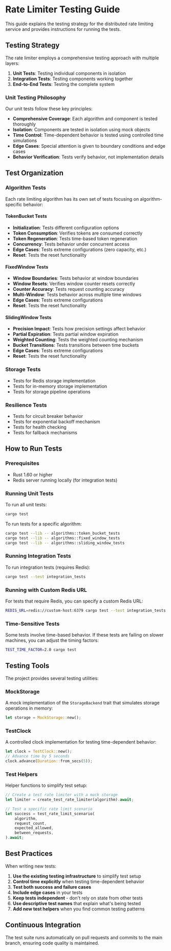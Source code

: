 # Rate Limiter Testing Guide

This guide explains the testing strategy for the distributed rate limiting service and provides instructions for running the tests.

## Testing Strategy

The rate limiter employs a comprehensive testing approach with multiple layers:

1. **Unit Tests**: Testing individual components in isolation
2. **Integration Tests**: Testing components working together
3. **End-to-End Tests**: Testing the complete system

### Unit Testing Philosophy

Our unit tests follow these key principles:

- **Comprehensive Coverage**: Each algorithm and component is tested thoroughly
- **Isolation**: Components are tested in isolation using mock objects
- **Time Control**: Time-dependent behavior is tested using controlled time simulations
- **Edge Cases**: Special attention is given to boundary conditions and edge cases
- **Behavior Verification**: Tests verify behavior, not implementation details

## Test Organization

### Algorithm Tests

Each rate limiting algorithm has its own set of tests focusing on algorithm-specific behavior:

#### TokenBucket Tests
- **Initialization**: Tests different configuration options
- **Token Consumption**: Verifies tokens are consumed correctly
- **Token Regeneration**: Tests time-based token regeneration
- **Concurrency**: Tests behavior under concurrent access
- **Edge Cases**: Tests extreme configurations (zero capacity, etc.)
- **Reset**: Tests the reset functionality

#### FixedWindow Tests
- **Window Boundaries**: Tests behavior at window boundaries
- **Window Resets**: Verifies window counter resets correctly
- **Counter Accuracy**: Tests request counting accuracy
- **Multi-Window**: Tests behavior across multiple time windows
- **Edge Cases**: Tests extreme configurations
- **Reset**: Tests the reset functionality

#### SlidingWindow Tests
- **Precision Impact**: Tests how precision settings affect behavior
- **Partial Expiration**: Tests partial window expiration
- **Weighted Counting**: Tests the weighted counting mechanism
- **Bucket Transitions**: Tests transitions between time buckets
- **Edge Cases**: Tests extreme configurations
- **Reset**: Tests the reset functionality

### Storage Tests
- Tests for Redis storage implementation
- Tests for in-memory storage implementation
- Tests for storage pipeline operations

### Resilience Tests
- Tests for circuit breaker behavior
- Tests for exponential backoff mechanism
- Tests for health checking
- Tests for fallback mechanisms

## How to Run Tests

### Prerequisites
- Rust 1.60 or higher
- Redis server running locally (for integration tests)

### Running Unit Tests

To run all unit tests:

```bash
cargo test
```

To run tests for a specific algorithm:

```bash
cargo test --lib -- algorithms::token_bucket_tests
cargo test --lib -- algorithms::fixed_window_tests
cargo test --lib -- algorithms::sliding_window_tests
```

### Running Integration Tests

To run integration tests (requires Redis):

```bash
cargo test --test integration_tests
```

### Running with Custom Redis URL

For tests that require Redis, you can specify a custom Redis URL:

```bash
REDIS_URL=redis://custom-host:6379 cargo test --test integration_tests
```

### Time-Sensitive Tests

Some tests involve time-based behavior. If these tests are failing on slower machines, you can adjust the timing factors:

```bash
TEST_TIME_FACTOR=2.0 cargo test
```

## Testing Tools

The project provides several testing utilities:

### MockStorage

A mock implementation of the `StorageBackend` trait that simulates storage operations in memory:

```rust
let storage = MockStorage::new();
```

### TestClock

A controlled clock implementation for testing time-dependent behavior:

```rust
let clock = TestClock::new();
// Advance time by 5 seconds
clock.advance(Duration::from_secs(5));
```

### Test Helpers

Helper functions to simplify test setup:

```rust
// Create a test rate limiter with a mock storage
let limiter = create_test_rate_limiter(algorithm).await;

// Test a specific rate limit scenario
let success = test_rate_limit_scenario(
    algorithm,
    request_count,
    expected_allowed,
    between_requests,
).await;
```

## Best Practices

When writing new tests:

1. **Use the existing testing infrastructure** to simplify test setup
2. **Control time explicitly** when testing time-dependent behavior
3. **Test both success and failure cases**
4. **Include edge cases** in your tests
5. **Keep tests independent** - don't rely on state from other tests
6. **Use descriptive test names** that explain what's being tested
7. **Add new test helpers** when you find common testing patterns

## Continuous Integration

The test suite runs automatically on pull requests and commits to the main branch, ensuring code quality is maintained.
